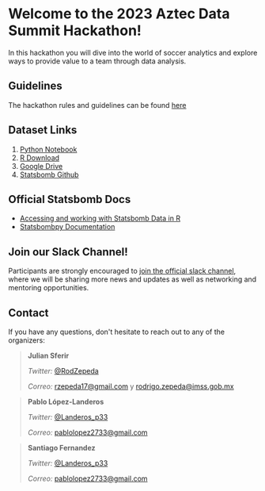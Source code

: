 # Welcome to the 2023 Aztec Data Summit Hackathon! 

In this hackathon you will dive into the world of soccer analytics and explore ways to provide value to a team through data analysis. 

## Guidelines
The hackathon rules and guidelines can be found [here](https://docs.google.com/document/d/100QGnIm9kMNd2SfDaGVYzNDqEhGXC5bj_s-1mrbG7p8/edit)

## Dataset Links
1. [Python Notebook](https://pablolopez2733.github.io/Aztec-Data-Summit/pynb.html)
2. [R Download](https://pablolopez2733.github.io/Aztec-Data-Summit/r_inst.html)
3. [Google Drive](https://pablolopez2733.github.io/Quarto-Tutorial/Gcion_rep.html)
4. [Statsbomb Github](https://github.com/statsbomb)

## Official Statsbomb Docs
- [Accessing and working with Statsbomb Data in R](https://statsbomb.com/wp-content/uploads/2022/08/Working-with-R.pdf)
- [Statsbombpy Documentation](https://github.com/statsbomb/statsbombpy)

 ## Join our Slack Channel! 
Participants are strongly encouraged to [join the official slack channel](https://join.slack.com/t/aztecdatasummit/shared_invite/zt-1vvbzqi75-4XKi2CkuK09z2pivG_PGnw), where we will be sharing more news and updates as well as networking and mentoring opportunities.


## Contact
If you have any questions, don't hesitate to reach out to any of the organizers:

> **Julian Sferir**
> 
> _Twitter:_ [@RodZepeda](https://twitter.com/RodZepeda)
>
> _Correo:_ [rzepeda17@gmail.com](mailto:rzepeda17@gmail.com) y [rodrigo.zepeda@imss.gob.mx](mailto:rodrigo.zepeda@imss.gob.mx)


> **Pablo López-Landeros**
> 
> _Twitter:_ [@Landeros_p33](https://twitter.com/Landeros_p33)
>
> _Correo:_ [pablolopez2733@gmail.com](mailto:pablolopez2733@gmail.com)


> **Santiago Fernandez**
> 
> _Twitter:_ [@Landeros_p33](https://twitter.com/Landeros_p33)
>
> _Correo:_ [pablolopez2733@gmail.com](mailto:pablolopez2733@gmail.com)
